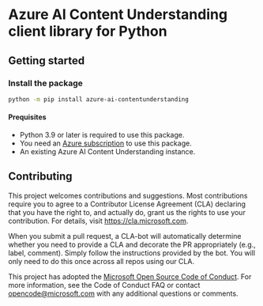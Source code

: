 # Azure AI Content Understanding client library for Python
<!-- write necessary description of service -->

## Getting started

### Install the package

```bash
python -m pip install azure-ai-contentunderstanding
```

#### Prequisites

- Python 3.9 or later is required to use this package.
- You need an [Azure subscription][azure_sub] to use this package.
- An existing Azure AI Content Understanding instance.


## Contributing

This project welcomes contributions and suggestions. Most contributions require
you to agree to a Contributor License Agreement (CLA) declaring that you have
the right to, and actually do, grant us the rights to use your contribution.
For details, visit https://cla.microsoft.com.

When you submit a pull request, a CLA-bot will automatically determine whether
you need to provide a CLA and decorate the PR appropriately (e.g., label,
comment). Simply follow the instructions provided by the bot. You will only
need to do this once across all repos using our CLA.

This project has adopted the
[Microsoft Open Source Code of Conduct][code_of_conduct]. For more information,
see the Code of Conduct FAQ or contact opencode@microsoft.com with any
additional questions or comments.

<!-- LINKS -->
[code_of_conduct]: https://opensource.microsoft.com/codeofconduct/
[authenticate_with_token]: https://docs.microsoft.com/azure/cognitive-services/authentication?tabs=powershell#authenticate-with-an-authentication-token
[azure_identity_credentials]: https://github.com/Azure/azure-sdk-for-python/tree/main/sdk/identity/azure-identity#credentials
[azure_identity_pip]: https://pypi.org/project/azure-identity/
[default_azure_credential]: https://github.com/Azure/azure-sdk-for-python/tree/main/sdk/identity/azure-identity#defaultazurecredential
[pip]: https://pypi.org/project/pip/
[azure_sub]: https://azure.microsoft.com/free/
